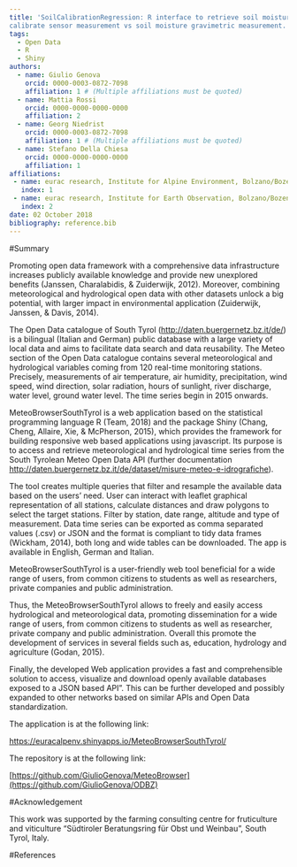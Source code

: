 ```yaml
---
title: 'SoilCalibrationRegression: R interface to retrieve soil moisture regression to
calibrate sensor measurement vs soil moisture gravimetric measurement.'
tags:
  - Open Data
  - R
  - Shiny
authors:
  - name: Giulio Genova
    orcid: 0000-0003-0872-7098
    affiliation: 1 # (Multiple affiliations must be quoted)
  - name: Mattia Rossi
    orcid: 0000-0000-0000-0000
    affiliation: 2
  - name: Georg Niedrist
    orcid: 0000-0003-0872-7098
    affiliation: 1 # (Multiple affiliations must be quoted)
  - name: Stefano Della Chiesa
    orcid: 0000-0000-0000-0000
    affiliation: 1
affiliations:
 - name: eurac research, Institute for Alpine Environment, Bolzano/Bozen, Italy.
   index: 1
 - name: eurac research, Institute for Earth Observation, Bolzano/Bozen, Italy.
   index: 2
date: 02 October 2018
bibliography: reference.bib
---
```


#Summary

Promoting open data framework with a comprehensive data infrastructure increases
publicly available knowledge and provide new unexplored benefits (Janssen,
Charalabidis, & Zuiderwijk, 2012). Moreover, combining meteorological and
hydrological open data with other datasets unlock a big potential, with larger
impact in environmental application (Zuiderwijk, Janssen, & Davis, 2014).

The Open Data catalogue of South Tyrol (<http://daten.buergernetz.bz.it/de/>) is
a bilingual (Italian and German) public database with a large variety of local
data and aims to facilitate data search and data reusability. The Meteo section
of the Open Data catalogue contains several meteorological and hydrological
variables coming from 120 real-time monitoring stations. Precisely, measurements
of air temperature, air humidity, precipitation, wind speed, wind direction,
solar radiation, hours of sunlight, river discharge, water level, ground water
level. The time series begin in 2015 onwards.

MeteoBrowserSouthTyrol is a web application based on the statistical programming
language R (Team, 2018) and the package Shiny (Chang, Cheng, Allaire, Xie, &
McPherson, 2015), which provides the framework for building responsive web based
applications using javascript. Its purpose is to access and retrieve
meteorological and hydrological time series from the South Tyrolean Meteo Open
Data API (further documentation
<http://daten.buergernetz.bz.it/de/dataset/misure-meteo-e-idrografiche>).

The tool creates multiple queries that filter and resample the available data
based on the users’ need. User can interact with leaflet graphical
representation of all stations, calculate distances and draw polygons to select
the target stations. Filter by station, date range, altitude and type of
measurement. Data time series can be exported as comma separated values (.csv)
or JSON and the format is compliant to tidy data frames (Wickham, 2014), both
long and wide tables can be downloaded. The app is available in English, German
and Italian.

MeteoBrowserSouthTyrol is a user-friendly web tool beneficial for a wide range
of users, from common citizens to students as well as researchers, private
companies and public administration.

Thus, the MeteoBrowserSouthTyrol allows to freely and easily access hydrological
and meteorological data, promoting dissemination for a wide range of users, from
common citizens to students as well as researcher, private company and public
administration. Overall this promote the development of services in several
fields such as, education, hydrology and agriculture (Godan, 2015).

Finally, the developed Web application provides a fast and comprehensible
solution to access, visualize and download openly available databases exposed to
a JSON based API”. This can be further developed and possibly expanded to other
networks based on similar APIs and Open Data standardization.

The application is at the following link:

<https://euracalpenv.shinyapps.io/MeteoBrowserSouthTyrol/>

The repository is at the following link:

[https://github.com/GiulioGenova/MeteoBrowser](https://github.com/GiulioGenova/ODBZ)

#Acknowledgement

This work was supported by the farming consulting centre for fruticulture and
viticulture “Südtiroler Beratungsring für Obst und Weinbau”, South Tyrol, Italy.

#References